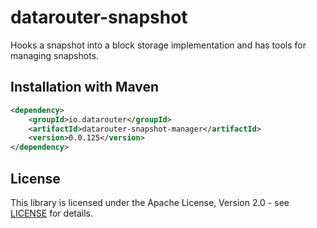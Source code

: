 # datarouter-snapshot

Hooks a snapshot into a block storage implementation and has tools for managing snapshots.

## Installation with Maven

```xml
<dependency>
	<groupId>io.datarouter</groupId>
	<artifactId>datarouter-snapshot-manager</artifactId>
	<version>0.0.125</version>
</dependency>
```

## License

This library is licensed under the Apache License, Version 2.0 - see [LICENSE](../LICENSE) for details.
